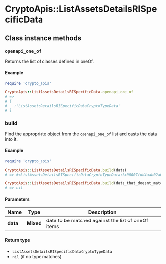 # CryptoApis::ListAssetsDetailsRISpecificData

## Class instance methods

### `openapi_one_of`

Returns the list of classes defined in oneOf.

#### Example

```ruby
require 'crypto_apis'

CryptoApis::ListAssetsDetailsRISpecificData.openapi_one_of
# =>
# [
#   :'ListAssetsDetailsRISpecificDataCryptoTypeData'
# ]
```

### build

Find the appropriate object from the `openapi_one_of` list and casts the data into it.

#### Example

```ruby
require 'crypto_apis'

CryptoApis::ListAssetsDetailsRISpecificData.build(data)
# => #<ListAssetsDetailsRISpecificDataCryptoTypeData:0x00007fdd4aab02a0>

CryptoApis::ListAssetsDetailsRISpecificData.build(data_that_doesnt_match)
# => nil
```

#### Parameters

| Name | Type | Description |
| ---- | ---- | ----------- |
| **data** | **Mixed** | data to be matched against the list of oneOf items |

#### Return type

- `ListAssetsDetailsRISpecificDataCryptoTypeData`
- `nil` (if no type matches)

